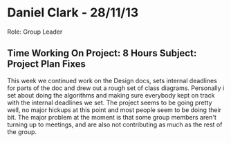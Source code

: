 Daniel Clark - 28/11/13
===============
Role: Group Leader

Time Working On Project: 8 Hours 
Subject: Project Plan Fixes
---------------

This week we continued work on the Design docs, sets internal deadlines for parts of the doc and drew out a rough set of class diagrams. Personally  i set about doing the algorithms and making sure everybody kept on track with the internal deadlines we set. The project seems to be going pretty well, no major hickups at this point and most people seem to be doing their bit. The major problem at the moment is that some group members aren't turning up to meetings, and are also not contributing as much as the rest of the group.
